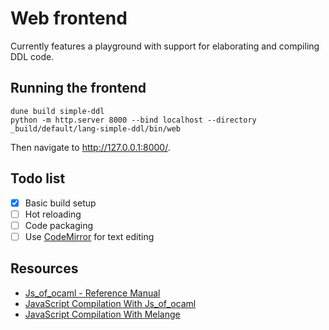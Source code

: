 # Web frontend

Currently features a playground with support for elaborating and compiling DDL code.

## Running the frontend

```text
dune build simple-ddl
python -m http.server 8000 --bind localhost --directory _build/default/lang-simple-ddl/bin/web
```

Then navigate to <http://127.0.0.1:8000/>.

## Todo list

- [x] Basic build setup
- [ ] Hot reloading
- [ ] Code packaging
- [ ] Use [CodeMirror](https://codemirror.net/) for text editing

## Resources

- [Js_of_ocaml - Reference Manual](https://ocsigen.org/js_of_ocaml/latest/manual/overview)
- [JavaScript Compilation With Js_of_ocaml](https://dune.readthedocs.io/en/stable/jsoo.html)
- [JavaScript Compilation With Melange](https://dune.readthedocs.io/en/stable/melange.html)
